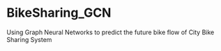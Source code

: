 # BikeSharing_GCN
Using Graph Neural Networks to predict the future bike flow of City Bike Sharing System 
